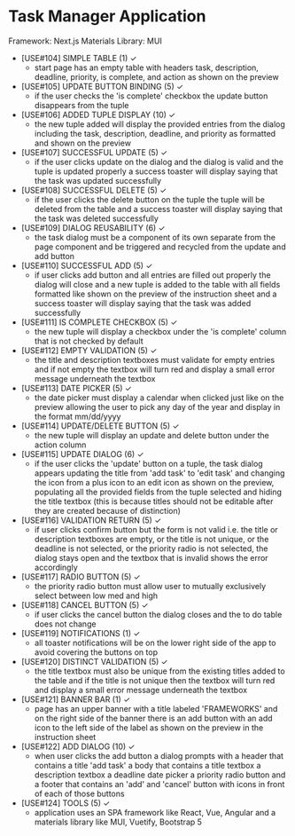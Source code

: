 # Task Manager Application

Framework: Next.js
Materials Library: MUI

- [USE#104] SIMPLE TABLE         (1) ✓
  - start page has an empty table with headers task, description, deadline, priority, is complete, and action as shown on the preview
- [USE#105] UPDATE BUTTON BINDING (5) ✓
  - if the user checks the 'is complete' checkbox the update button disappears from the tuple
- [USE#106] ADDED TUPLE DISPLAY  (10) ✓
  - the new tuple added will display the provided entries from the dialog including the task, description, deadline, and priority as formatted and shown on the preview
- [USE#107] SUCCESSFUL UPDATE    (5) ✓
  - if the user clicks update on the dialog and the dialog is valid and the tuple is updated properly a success toaster will display saying that the task was updated successfully
- [USE#108] SUCCESSFUL DELETE    (5) ✓
  - if the user clicks the delete button on the tuple the tuple will be deleted from the table and a success toaster will display saying that the task was deleted successfully
- [USE#109] DIALOG REUSABILITY   (6) ✓
  - the task dialog must be a component of its own separate from the page component and be triggered and recycled from the update and add button
- [USE#110] SUCCESSFUL ADD       (5) ✓
  - if user clicks add button and all entries are filled out properly the dialog will close and a new tuple is added to the table with all fields formatted like shown on the preview of the instruction sheet and a success toaster will display saying that the task was added successfully
- [USE#111] IS COMPLETE CHECKBOX (5) ✓
  - the new tuple will display a checkbox under the 'is complete' column that is not checked by default
- [USE#112] EMPTY VALIDATION     (5) ✓
  - the title and description textboxes must validate for empty entries and if not empty the textbox will turn red and display a small error message underneath the textbox
- [USE#113] DATE PICKER          (5) ✓
  - the date picker must display a calendar when clicked just like on the preview allowing the user to pick any day of the year and display in the format mm/dd/yyyy
- [USE#114] UPDATE/DELETE BUTTON (5) ✓
  - the new tuple will display an update and delete button under the action column
- [USE#115] UPDATE DIALOG        (6) ✓
  - if the user clicks the 'update' button on a tuple, the task dialog appears updating the title from 'add task' to 'edit task' and changing the icon from a plus icon to an edit icon as shown on the preview, populating all the provided fields from the tuple selected and hiding the title textbox (this is because titles should not be editable after they are created because of distinction)
- [USE#116] VALIDATION RETURN    (5) ✓
  - if user clicks confirm button but the form is not valid i.e. the title or description textboxes are empty, or the title is not unique, or the deadline is not selected, or the priority radio is not selected, the dialog stays open and the textbox that is invalid shows the error accordingly
- [USE#117] RADIO BUTTON         (5) ✓
  - the priority radio button must allow user to mutually exclusively select between low med and high
- [USE#118] CANCEL BUTTON        (5) ✓
  - if user clicks the cancel button the dialog closes and the to do table does not change
- [USE#119] NOTIFICATIONS        (1) ✓
  - all toaster notifications will be on the lower right side of the app to avoid covering the buttons on top
- [USE#120] DISTINCT VALIDATION  (5) ✓
  - the title textbox must also be unique from the existing titles added to the table and if the title is not unique then the textbox will turn red and display a small error message underneath the textbox
- [USE#121] BANNER BAR           (1) ✓
  - page has an upper banner with a title labeled 'FRAMEWORKS' and on the right side of the banner there is an add button with an add icon to the left side of the label as shown on the preview in the instruction sheet
- [USE#122] ADD DIALOG           (10) ✓
  - when user clicks the add button a dialog prompts with a header that contains a title 'add task' a body that contains a title textbox a description textbox a deadline date picker a priority radio button and a footer that contains an 'add' and 'cancel' button with icons in front of each of those buttons
- [USE#124] TOOLS                (5) ✓
  - application uses an SPA framework like React, Vue, Angular and a materials library like MUI, Vuetify, Bootstrap 5
